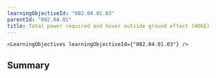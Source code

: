 ```yaml
---
learningObjectiveId: "082.04.01.03"
parentId: "082.04.01"
title: Total power required and hover outside ground effect (HOGE)
---
```


```tsx eval
<LearningObjectives learningObjectiveId={"082.04.01.03"} />
```

## Summary
